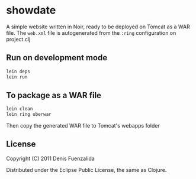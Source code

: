 # showdate

A simple website written in Noir, ready to be deployed on Tomcat as a WAR file.
The `web.xml` file is autogenerated from the `:ring` configuration on project.clj

## Run on development mode

```bash
lein deps
lein run
```

## To package as a WAR file

```bash
lein clean
lein ring uberwar
```

Then copy the generated WAR file to Tomcat's webapps folder

## License

Copyright (C) 2011 Denis Fuenzalida

Distributed under the Eclipse Public License, the same as Clojure.

